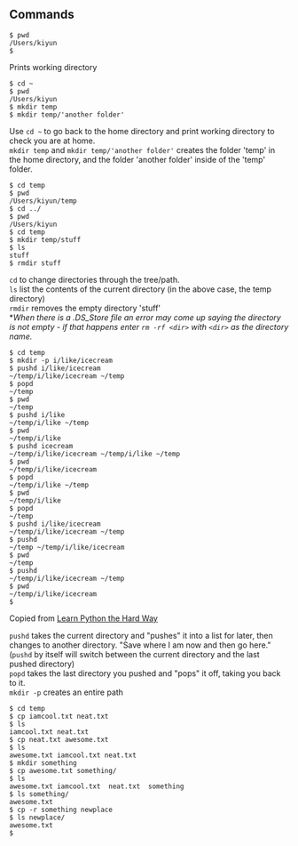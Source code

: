 
## Commands
```command
$ pwd 
/Users/kiyun
$
```
Prints working directory

```command
$ cd ~
$ pwd
/Users/kiyun
$ mkdir temp
$ mkdir temp/'another folder'
```
Use `cd ~` to go back to the home directory and print working directory to check you are at home.  
`mkdir temp` and `mkdir temp/'another folder'` creates the folder 'temp' in the home directory, and the folder 'another folder' inside of the 'temp' folder.

```command
$ cd temp
$ pwd
/Users/kiyun/temp
$ cd ../
$ pwd
/Users/kiyun
$ cd temp
$ mkdir temp/stuff
$ ls
stuff
$ rmdir stuff
```
`cd` to change directories through the tree/path.  
`ls` list the contents of the current directory (in the above case, the temp directory)  
`rmdir` removes the empty directory 'stuff'  
 \**When there is a .DS_Store file an error may come up saying the directory is not empty - if that happens enter `rm -rf <dir>` with `<dir>` as the directory name.*
 
 ```command
 $ cd temp
$ mkdir -p i/like/icecream
$ pushd i/like/icecream
~/temp/i/like/icecream ~/temp
$ popd
~/temp
$ pwd
~/temp
$ pushd i/like
~/temp/i/like ~/temp
$ pwd
~/temp/i/like
$ pushd icecream
~/temp/i/like/icecream ~/temp/i/like ~/temp
$ pwd
~/temp/i/like/icecream
$ popd
~/temp/i/like ~/temp
$ pwd
~/temp/i/like
$ popd
~/temp
$ pushd i/like/icecream
~/temp/i/like/icecream ~/temp
$ pushd
~/temp ~/temp/i/like/icecream
$ pwd
~/temp
$ pushd
~/temp/i/like/icecream ~/temp
$ pwd
~/temp/i/like/icecream
$
 ```
Copied from [Learn Python the Hard Way](https://learnpythonthehardway.org/book/appendix-a-cli/ex8.html)

`pushd` takes the current directory and "pushes" it into a list for later, then changes to another directory. "Save where I am now and then go here." (`pushd` by itself will switch between the current directory and the last pushed directory)  
`popd` takes the last directory you pushed and "pops" it off, taking you back to it.  
`mkdir -p` creates an entire path

```command
$ cd temp
$ cp iamcool.txt neat.txt
$ ls
iamcool.txt neat.txt
$ cp neat.txt awesome.txt
$ ls
awesome.txt iamcool.txt neat.txt
$ mkdir something
$ cp awesome.txt something/
$ ls
awesome.txt iamcool.txt  neat.txt  something
$ ls something/
awesome.txt
$ cp -r something newplace
$ ls newplace/
awesome.txt
$
```
